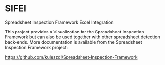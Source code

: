 SIFEI
=====

Spreadsheet Inspection Framework Excel Integration

This project provides a Visualization for the Spreadsheet Inspection Framework but can also be used together with other
spreadsheet detection back-ends. More documentation is available from the Spreadsheet Inspection Framework project:

https://github.com/kuleszdl/Spreadsheet-Inspection-Framework
